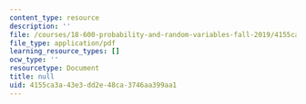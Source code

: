 ```yaml
---
content_type: resource
description: ''
file: /courses/18-600-probability-and-random-variables-fall-2019/4155ca3a43e3dd2e48ca3746aa399aa1_MIT18_600F19_lec36.pdf
file_type: application/pdf
learning_resource_types: []
ocw_type: ''
resourcetype: Document
title: null
uid: 4155ca3a-43e3-dd2e-48ca-3746aa399aa1
---
```


